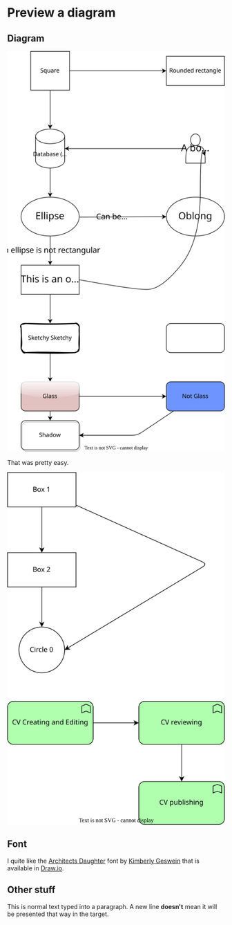# Preview a diagram

## Diagram

![Drawio diagram](./test.drawio.svg)

That was pretty easy.

![Drawio diagram](./testshapes.drawio.svg)

## Font

I quite like the [Architects Daughter](https://fonts.google.com/specimen/Architects+Daughter) font by [Kimberly Geswein](https://fonts.google.com/?query=Kimberly+Geswein) that is available in [Draw.io](https://app.diagrams.net/).

## Other stuff

This is normal text typed into a paragraph.
A new line **doesn't** mean it will be presented that way in the target.
